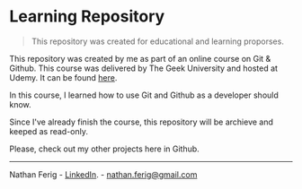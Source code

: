 # Learning Repository

> This repository was created for educational and learning proporses.

This repository was created by me as part of an online course on Git & Github. This course was delivered by The Geek University and hosted at Udemy. It can be found [here](https://www.udemy.com/course/curso-de-git-e-github-essencial// "Git & Github essencial para o desenvolvedor").

In this course, I learned how to use Git and Github as a developer should know. 

Since I've already finish the course, this repository will be archieve and keeped as read-only.

Please, check out my other projects here in Github.

---

Nathan Ferig - [LinkedIn](https://www.linkedin.com/in/nathanferig/ "LinkedIn"). - nathan.ferig@gmail.com
